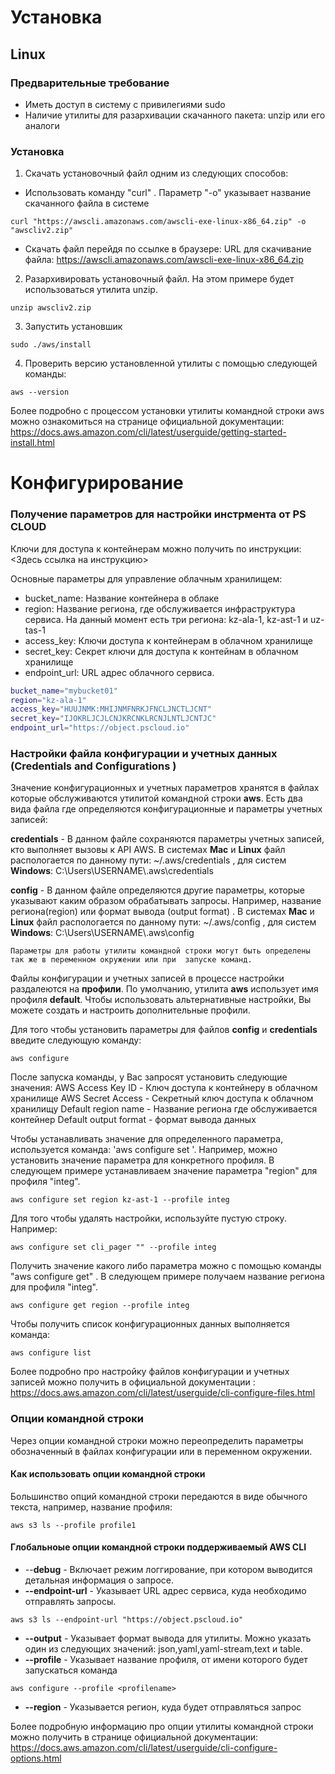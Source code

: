 
# Установка
## Linux

### Предварительные требование
* Иметь доступ в систему с привилегиями sudo 
* Наличие утилиты для разархивации скачанного пакета: unzip или его аналоги
### Установка
1. Скачать установочный файл одним из следующих  способов:
* Использовать команду "curl" . Параметр "-o" указывает название скачанного файла  в системе
```shell
curl "https://awscli.amazonaws.com/awscli-exe-linux-x86_64.zip" -o "awscliv2.zip"
```
* Скачать файл перейдя по ссылке в браузере:
URL для скачивание файла:  https://awscli.amazonaws.com/awscli-exe-linux-x86_64.zip

2. Разархивировать установочный файл. На этом примере будет использоваться утилита unzip.
```shell
unzip awscliv2.zip
```
3. Запустить установшик
```shell
sudo ./aws/install
```
4. Проверить версию установленной утилиты с помощью следующей команды:
```shell
aws --version
```

Более подробно с процессом установки утилиты командной строки aws можно ознакомиться на странице официальной документации: https://docs.aws.amazon.com/cli/latest/userguide/getting-started-install.html
# Конфигурирование

### Получение параметров для настройки инстрмента от PS CLOUD

Ключи для доступа к контейнерам можно получить по инструкции: <Здесь ссылка на инструкцию>

Основные параметры для управление облачным хранилищем:
* bucket_name: Название контейнера в облаке
* region:  Название региона, где обслуживается инфраструктура сервиса. На данный момент есть три региона: kz-ala-1, kz-ast-1 и uz-tas-1
 * access_key: Ключи доступа к контейнерам в облачном хранилище
 * secret_key: Секрет ключи для доступа к контейнам в облачном хранилище
* endpoint_url: URL адрес облачного сервиса.


```bash
bucket_name="mybucket01"
region="kz-ala-1"
access_key="HUUJNMK:MHIJNMFNRKJFNCLJNCTLJCNT"
secret_key="IJOKRLJCJLCNJKRCNKLRCNJLNTLJCNTJC"
endpoint_url="https://object.pscloud.io"
```

### Настройки файла конфигурации и учетных данных (Credentials and Configurations )

Значение  конфигурационных и учетных параметров  хранятся в файлах которые обслуживаются утилитой  командной строки **aws**.
Есть два вида файла где определяются конфигурационные и  параметры учетных записей:

**credentials** - В данном файле сохраняются параметры учетных записей, кто выполняет вызовы к API AWS. В системах **Mac** и **Linux** файл распологается по данному пути:
~/.aws/credentials , для систем **Windows**: C:\Users\USERNAME\\.aws\credentials

**config** - В данном файле определяются другие параметры, которые указывают каким образом обрабатывать запросы. Например, название региона(region) или формат вывода (output format) . В системах **Mac** и **Linux** файл распологается по данному пути:
~/.aws/config , для систем **Windows**: C:\Users\USERNAME\\.aws\config

	Параметры для работы утилиты командной строки могут быть определены так же в переменном окружении или при  запуске команд.

Файлы конфигурации и учетных записей в процессе настройки раздалеются на **профили**. По умолчанию, утилита **aws** использует имя профиля **default**. Чтобы использовать альтернативные настройки, Вы можете создать и настроить дополнительные профили.

Для того чтобы установить параметры для  файлов **config** и **credentials** введите следующую команду:

```shell
aws configure
```
 После запуска команды, у Вас запросят установить следующие значения:
 AWS Access Key ID - Ключ доступа к контейнеру в облачном хранилище
 AWS Secret Access - Секретный ключ доступа к облачном хранилищу
 Default region name - Название региона где обслуживается контейнер
 Default output format - формат вывода данных 

Чтобы устанавливать значение для определенного параметра, используется команда: 'aws configure set '. Например, можно установить значение  параметра для конкретного профиля.  В следующем примере устанавливаем значение  параметра "region" для профиля "integ".

```shell
aws configure set region kz-ast-1 --profile integ
```

Для того чтобы удалять настройки, используйте пустую строку. Например:
```shell
aws configure set cli_pager "" --profile integ
```

Получить значение какого либо параметра можно с помощью команды "aws configure get" . В следующем примере получаем название региона для профиля "integ".
```shell
aws configure get region --profile integ
```

Чтобы получить список конфигурационных данных выполняется команда:
```shell
aws configure list

```

Более подробно про настройку файлов конфигурации и учетных записей можно получить в официальной документации : https://docs.aws.amazon.com/cli/latest/userguide/cli-configure-files.html
### Опции командной строки
Через опции командной строки можно переопределить параметры обозначенный в файлах конфигурации или в переменном окружении. 

#### Как использовать опции командной строки
Большинство опций командной строки передаются в виде обычного текста, например, название профиля:
```shell
aws s3 ls --profile profile1

```

#### Глобальноые опции командной строки поддерживаемый AWS CLI
*  --**debug** - Включает режим логгирование, при котором выводится детальная информация о запросе.
* **--endpoint-url** - Указывает URL адрес сервиса, куда необходимо отправлять запросы.
```shell
aws s3 ls --endpoint-url "https://object.pscloud.io"
```
* **--output** - Указывает формат вывода для утилиты. Можно указать один из следующих значений: json,yaml,yaml-stream,text и table.
* **--profile** - Указывает название профиля, от имени которого будет запускаться команда
```shell 
aws configure --profile <profilename>
```
* **--region** - Указывается регион, куда будет отправляться запрос

Более подробную информацию про опции утилиты командной строки можно получить в странице официальной документации: https://docs.aws.amazon.com/cli/latest/userguide/cli-configure-options.html